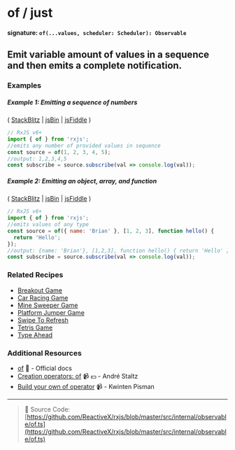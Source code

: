 # of / just

#### signature: `of(...values, scheduler: Scheduler): Observable`

## Emit variable amount of values in a sequence and then emits a complete notification.

### Examples

##### Example 1: Emitting a sequence of numbers

(
[StackBlitz](https://stackblitz.com/edit/typescript-kbpvmm?file=index.ts&devtoolsheight=100)
| [jsBin](http://jsbin.com/kodixitoji/1/edit?js,console) |
[jsFiddle](https://jsfiddle.net/btroncone/f7b35ayz/) )

```js
// RxJS v6+
import { of } from 'rxjs';
//emits any number of provided values in sequence
const source = of(1, 2, 3, 4, 5);
//output: 1,2,3,4,5
const subscribe = source.subscribe(val => console.log(val));
```

##### Example 2: Emitting an object, array, and function

(
[StackBlitz](https://stackblitz.com/edit/typescript-m1jbw9?file=index.ts&devtoolsheight=100)
| [jsBin](http://jsbin.com/xevobujama/1/edit?js,console) |
[jsFiddle](https://jsfiddle.net/btroncone/d9rng4dj/) )

```js
// RxJS v6+
import { of } from 'rxjs';
//emits values of any type
const source = of({ name: 'Brian' }, [1, 2, 3], function hello() {
  return 'Hello';
});
//output: {name: 'Brian'}, [1,2,3], function hello() { return 'Hello' }
const subscribe = source.subscribe(val => console.log(val));
```

### Related Recipes

- [Breakout Game](../../recipes/breakout-game.md)
- [Car Racing Game](../../recipes/car-racing-game.md)
- [Mine Sweeper Game](../../recipes/mine-sweeper-game.md)
- [Platform Jumper Game](../../recipes/platform-jumper-game.md)
- [Swipe To Refresh](/recipes/swipe-to-refresh.md)
- [Tetris Game](../../recipes/tetris-game.md)
- [Type Ahead](../../recipes/type-ahead.md)

### Additional Resources

- [of](http://reactivex.io/rxjs/class/es6/Observable.js~Observable.html#static-method-of)
  :newspaper: - Official docs
- [Creation operators: of](https://egghead.io/lessons/rxjs-creation-operator-of?course=rxjs-beyond-the-basics-creating-observables-from-scratch)
  :video_camera: :dollar: - André Staltz
- [Build your own of operator](https://blog.strongbrew.io/build-the-operators-from-rxjs-from-scratch/?lectureId=of#app)
  :video_camera: - Kwinten Pisman  

---

> :file_folder: Source Code:
> [https://github.com/ReactiveX/rxjs/blob/master/src/internal/observable/of.ts](https://github.com/ReactiveX/rxjs/blob/master/src/internal/observable/of.ts)
